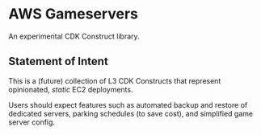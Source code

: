 # AWS Gameservers

An experimental CDK Construct library.

## Statement of Intent

This is a (future) collection of L3 CDK Constructs that represent opinionated, *static* EC2 deployments.  
  
Users should expect features such as automated backup and restore of dedicated servers, parking schedules (to save cost), and simplified game server config.